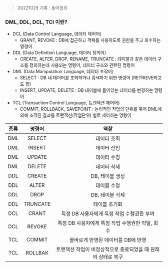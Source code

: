 > 20221029 기록 : 용어정리

### DML, DDL, DCL, TCl 이란?

- DCL (Data Control Language, 데이터 제어어)
  - GRANT, REVOKE : DB에 접근하고 객체를 사용하도록 권한을 주고 회수하는 명령어
- DDL (Data Definition Language, 데이터 정의어)
  - CREATE, ALTER, DROP, RENAME, TRUNCATE : 테이블과 같은 데이터 구조를 정의하는데 사용되는 명령어, 데이터 구조와 관련된 명령어
- DML (Data Manipulation Language, 데이터 조작어)
  - SELECT : DB 내 데이터를 조회하거나 검색하기 위한 명령어 (RETRIEVE라고도 함)
  - INSERT, UPDATE, DELETE : DB 테이블에 들어있는 데이터를 변경하는 명령어
- TCL (Transaction Control Language, 트랜잭션 제어어)
  - COMMIT, ROLLBACK, SAVEPOINT : 논리적인 작업의 단위를 묶어 DML에 의해 조작된 결과를 트랜잭션(작업단위) 별로 제어하는 명령어

| 종류 |  명령어  |                             역할                              |
| :--: | :------: | :-----------------------------------------------------------: |
| DML  |  SELECT  |                          데이터 조회                          |
| DML  |  INSERT  |                          데이터 삽입                          |
| DML  |  UPDATE  |                          데이터 수정                          |
| DML  |  DELETE  |                          데이터 삭제                          |
| DDL  |  CREATE  |                        DB, 테이블 생성                        |
| DDL  |  ALTER   |                          테이블 수정                          |
| DDL  |   DROP   |                        DB, 테이블 삭제                        |
| DDL  | TRUNCATE |                         테이블 초기화                         |
| DCL  |  CRANT   |          특정 DB 사용자에게 특정 작업 수행권한 부여           |
| DCL  |  REVOKE  |       특정 DB 사용자에게 특정 작업 수행권한 박탈, 회수        |
| TCL  |  COMMIT  |              올바르게 반영된 데이터를 DB에 반영               |
| TCL  | ROLLBAK  | 트랜잭션 작업이 비정상적으로 종료되었을 때 원래의 상태로 복구 |
